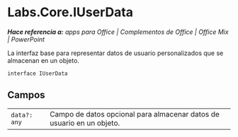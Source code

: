 
# <a name="labs.core.iuserdata"></a>Labs.Core.IUserData

 _**Hace referencia a:** apps para Office | Complementos de Office | Office Mix | PowerPoint_

La interfaz base para representar datos de usuario personalizados que se almacenan en un objeto.

```
interface IUserData
```


## <a name="fields"></a>Campos


|||
|:-----|:-----|
| `data?: any`|Campo de datos opcional para almacenar datos de usuario en un objeto.|

